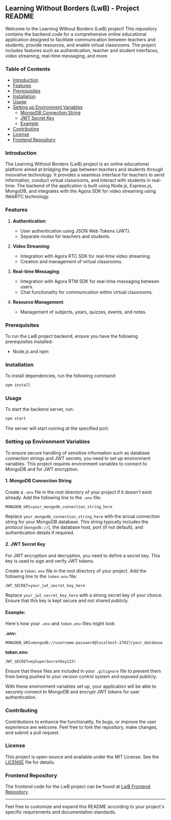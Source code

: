 ## Learning Without Borders (LwB) - Project README

Welcome to the Learning Without Borders (LwB) project! This repository contains the backend code for a comprehensive online educational application designed to facilitate communication between teachers and students, provide resources, and enable virtual classrooms. The project includes features such as authentication, teacher and student interfaces, video streaming, real-time messaging, and more.

### Table of Contents

- [Introduction](#introduction)
- [Features](#features)
- [Prerequisites](#prerequisites)
- [Installation](#installation)
- [Usage](#usage)
- [Setting up Environment Variables](#setting-up-environment-variables)
  - [MongoDB Connection String](#1-mongodb-connection-string)
  - [JWT Secret Key](#2-jwt-secret-key)
  - [Example](#example)
- [Contributing](#contributing)
- [License](#license)
- [Frontend Repository](#frontend-repository)

### Introduction

The Learning Without Borders (LwB) project is an online educational platform aimed at bridging the gap between teachers and students through innovative technology. It provides a seamless interface for teachers to send information, conduct virtual classrooms, and interact with students in real-time. The backend of the application is built using Node.js, Express.js, MongoDB, and integrates with the Agora SDK for video streaming using WebRTC technology.

### Features

1. **Authentication**:

   - User authentication using JSON Web Tokens (JWT).
   - Separate routes for teachers and students.

2. **Video Streaming**:

   - Integration with Agora RTC SDK for real-time video streaming.
   - Creation and management of virtual classrooms.

3. **Real-time Messaging**:

   - Integration with Agora RTM SDK for real-time messaging between users.
   - Chat functionality for communication within virtual classrooms.

4. **Resource Management**:
   - Management of subjects, years, quizzes, events, and notes.

### Prerequisites

To run the LwB project backend, ensure you have the following prerequisites installed:

- Node.js and npm

### Installation

To install dependencies, run the following command:

```bash
npm install
```

### Usage

To start the backend server, run:

```bash
npm start
```

The server will start running at the specified port.

### Setting up Environment Variables

To ensure secure handling of sensitive information such as database connection strings and JWT secrets, you need to set up environment variables. This project requires environment variables to connect to MongoDB and for JWT encryption.

#### 1. MongoDB Connection String

Create a `.env` file in the root directory of your project if it doesn't exist already. Add the following line to the `.env` file:

```plaintext
MONGODB_URI=your_mongodb_connection_string_here
```

Replace `your_mongodb_connection_string_here` with the actual connection string for your MongoDB database. This string typically includes the protocol (`mongodb://`), the database host, port (if not default), and authentication details if required.

#### 2. JWT Secret Key

For JWT encryption and decryption, you need to define a secret key. This key is used to sign and verify JWT tokens.

Create a `token.env` file in the root directory of your project. Add the following line to the `token.env` file:

```plaintext
JWT_SECRET=your_jwt_secret_key_here
```

Replace `your_jwt_secret_key_here` with a strong secret key of your choice. Ensure that this key is kept secure and not shared publicly.

#### Example:

Here's how your `.env` and `token.env` files might look:

**.env:**

```plaintext
MONGODB_URI=mongodb://username:password@localhost:27017/your_database
```

**token.env:**

```plaintext
JWT_SECRET=mySuperSecretKey123!
```

Ensure that these files are included in your `.gitignore` file to prevent them from being pushed to your version control system and exposed publicly.

With these environment variables set up, your application will be able to securely connect to MongoDB and encrypt JWT tokens for user authentication.

### Contributing

Contributions to enhance the functionality, fix bugs, or improve the user experience are welcome. Feel free to fork the repository, make changes, and submit a pull request.

### License

This project is open-source and available under the MIT License. See the [LICENSE](LICENSE) file for details.

### Frontend Repository

The frontend code for the LwB project can be found at [LwB Frontend Repository](https://github.com/LWBcoders/LwB-fe).

---

Feel free to customize and expand this README according to your project's specific requirements and documentation standards.
